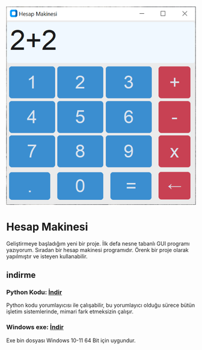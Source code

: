 <div align="center">
  
![image](window.png)

</div>

# Hesap Makinesi
Geliştirmeye başladığım yeni bir proje. İlk defa nesne tabanlı GUI programı yazıyorum. Sıradan bir hesap makinesi programıdır. Örenk bir proje olarak yapılmıştır ve isteyen kullanabilir.
## indirme
### Python Kodu: <a href="https://github.com/YigitC7/HesapMakinesiApp/releases/download/2025.11.09/main.py">İndir</a>
Python kodu yorumlayıcısı ile çalışabilir, bu yorumlayıcı olduğu sürece bütün işletim sistemlerinde, mimari fark etmeksizin çalışır.
### Windows exe: <a href="https://github.com/YigitC7/HesapMakinesiApp/releases/download/2025.03.11/Hesap.MakinesiApp.exe">İndir</a>
Exe bin dosyası Windows 10-11 64 Bit için uygundur.

